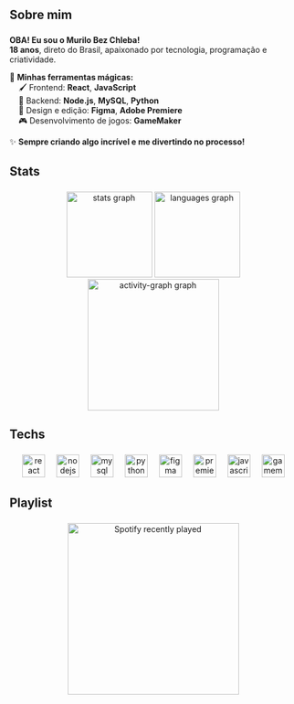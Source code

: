 <h2 align="left">Sobre mim</h2>

###

<p align="left">  
   <strong>OBA! Eu sou o Murilo Bez Chleba!</strong> <br>  
   <strong>18 anos</strong>, direto do Brasil, apaixonado por tecnologia, programação e criatividade. <br>  

  🚀 <strong>Minhas ferramentas mágicas:</strong>  
  &nbsp;&nbsp;&nbsp;&nbsp;🖌️ Frontend: <strong>React</strong>, <strong>JavaScript</strong>   
  &nbsp;&nbsp;&nbsp;&nbsp;🔧 Backend: <strong>Node.js</strong>, <strong>MySQL</strong>, <strong>Python</strong>   
  &nbsp;&nbsp;&nbsp;&nbsp;🎨 Design e edição: <strong>Figma</strong>, <strong>Adobe Premiere</strong>   
  &nbsp;&nbsp;&nbsp;&nbsp;🎮 Desenvolvimento de jogos: <strong>GameMaker</strong> <br> 

  ✨ <strong>Sempre criando algo incrível e me divertindo no processo!</strong>  
</p>

###

<h2 align="left">Stats</h2>

###

<div align="center">
  <img src="https://github-readme-stats.vercel.app/api?username=MuriloBezChleba&hide_title=false&hide_rank=false&show_icons=true&include_all_commits=true&count_private=true&disable_animations=false&theme=github_dark&locale=en&hide_border=true&order=1" height="150" alt="stats graph"  />
  <img src="https://github-readme-stats.vercel.app/api/top-langs?username=MuriloBezChleba&locale=en&hide_title=false&layout=compact&card_width=320&langs_count=5&theme=github_dark&hide_border=true&order=2" height="150" alt="languages graph"  />
  <img src="https://github-readme-activity-graph.vercel.app/graph?username=MuriloBezChleba&radius=16&theme=github-dark&area=true&order=5&hide_border=true" height="230" alt="activity-graph graph"  />
</div>

###

<h2 align="left">Techs</h2>

###

<div align="center">
  <img src="https://skillicons.dev/icons?i=react" height="40" alt="react logo"  />
  <img width="12" />
  <img src="https://skillicons.dev/icons?i=nodejs" height="40" alt="nodejs logo"  />
  <img width="12" />
  <img src="https://skillicons.dev/icons?i=mysql" height="40" alt="mysql logo"  />
  <img width="12" />
  <img src="https://skillicons.dev/icons?i=py" height="40" alt="python logo"  />
  <img width="12" />
  <img src="https://skillicons.dev/icons?i=figma" height="40" alt="figma logo"  />
  <img width="12" />
  <img src="https://cdn.simpleicons.org/adobepremierepro/9999FF" height="40" alt="premierepro logo"  />
  <img width="12" />
  <img src="https://skillicons.dev/icons?i=js" height="40" alt="javascript logo"  />
  <img width="12" />
  <img src="https://skillicons.dev/icons?i=gamemakerstudio" height="40" alt="gamemakerstudio logo"  />
</div>

###

<h2 align="left">Playlist</h2>

###

<div align="center">
  <a href="https://open.spotify.com/user/futag8s06ltl2v095t0le6ix5">
    <img 
      src="https://spotify-recently-played-readme.vercel.app/api?user=futag8s06ltl2v095t0le6ix5&count=5&unique=false" 
      alt="Spotify recently played" 
      width="300"
    />
  </a>
</div>
